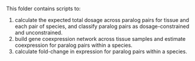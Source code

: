 This folder contains scripts to:
1. calculate the expected total dosage across paralog pairs for tissue and each pair of species, and classify paralog pairs as dosage-constrained and unconstrained.
2. build gene coexpression network across tissue samples and estimate coexpression for paralog pairs within a species.
3. calculate fold-change in expression for paralog pairs within a species.
